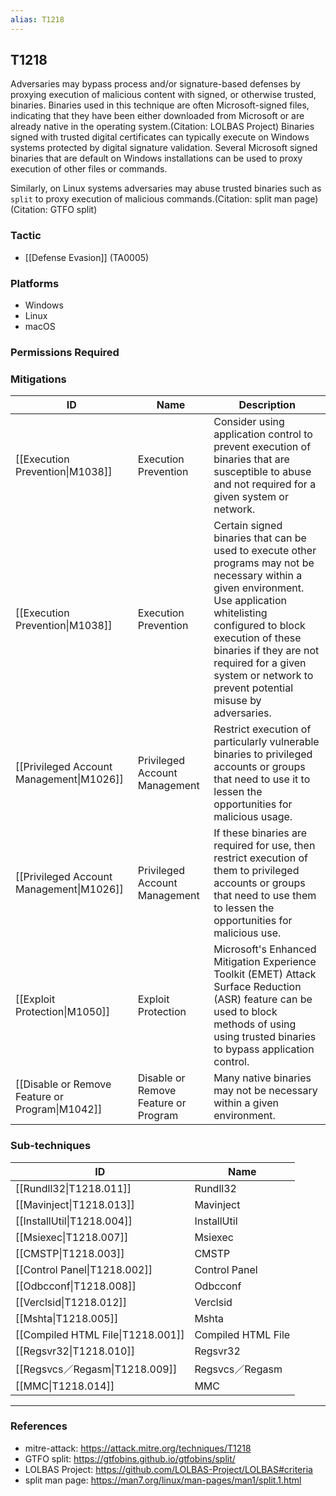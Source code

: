 ```yaml
---
alias: T1218
---
```


## T1218

Adversaries may bypass process and/or signature-based defenses by proxying execution of malicious content with signed, or otherwise trusted, binaries. Binaries used in this technique are often Microsoft-signed files, indicating that they have been either downloaded from Microsoft or are already native in the operating system.(Citation: LOLBAS Project) Binaries signed with trusted digital certificates can typically execute on Windows systems protected by digital signature validation. Several Microsoft signed binaries that are default on Windows installations can be used to proxy execution of other files or commands.

Similarly, on Linux systems adversaries may abuse trusted binaries such as <code>split</code> to proxy execution of malicious commands.(Citation: split man page)(Citation: GTFO split)


### Tactic
- [[Defense Evasion]] (TA0005)

### Platforms
- Windows
- Linux
- macOS

### Permissions Required

### Mitigations

| ID | Name | Description |
| --- | --- | --- |
| [[Execution Prevention\|M1038]] | Execution Prevention | Consider using application control to prevent execution of binaries that are susceptible to abuse and not required for a given system or network. |
| [[Execution Prevention\|M1038]] | Execution Prevention | Certain signed binaries that can be used to execute other programs may not be necessary within a given environment. Use application whitelisting configured to block execution of these binaries if they are not required for a given system or network to prevent potential misuse by adversaries. |
| [[Privileged Account Management\|M1026]] | Privileged Account Management | Restrict execution of particularly vulnerable binaries to privileged accounts or groups that need to use it to lessen the opportunities for malicious usage. |
| [[Privileged Account Management\|M1026]] | Privileged Account Management | If these binaries are required for use, then restrict execution of them to privileged accounts or groups that need to use them to lessen the opportunities for malicious use. |
| [[Exploit Protection\|M1050]] | Exploit Protection | Microsoft's Enhanced Mitigation Experience Toolkit (EMET) Attack Surface Reduction (ASR) feature can be used to block methods of using using trusted binaries to bypass application control. |
| [[Disable or Remove Feature or Program\|M1042]] | Disable or Remove Feature or Program | Many native binaries may not be necessary within a given environment. |

### Sub-techniques

| ID | Name |
| --- | --- |
| [[Rundll32\|T1218.011]] | Rundll32 |
| [[Mavinject\|T1218.013]] | Mavinject |
| [[InstallUtil\|T1218.004]] | InstallUtil |
| [[Msiexec\|T1218.007]] | Msiexec |
| [[CMSTP\|T1218.003]] | CMSTP |
| [[Control Panel\|T1218.002]] | Control Panel |
| [[Odbcconf\|T1218.008]] | Odbcconf |
| [[Verclsid\|T1218.012]] | Verclsid |
| [[Mshta\|T1218.005]] | Mshta |
| [[Compiled HTML File\|T1218.001]] | Compiled HTML File |
| [[Regsvr32\|T1218.010]] | Regsvr32 |
| [[Regsvcs／Regasm\|T1218.009]] | Regsvcs／Regasm |
| [[MMC\|T1218.014]] | MMC |


---
### References

- mitre-attack: https://attack.mitre.org/techniques/T1218
- GTFO split: https://gtfobins.github.io/gtfobins/split/
- LOLBAS Project: https://github.com/LOLBAS-Project/LOLBAS#criteria
- split man page: https://man7.org/linux/man-pages/man1/split.1.html
